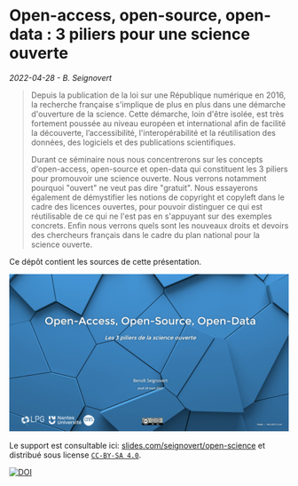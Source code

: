 Open-access, open-source, open-data : 3 piliers pour une science ouverte
========================================================================
_2022-04-28 - B. Seignovert_

> Depuis la publication de la loi sur une République numérique en 2016,
> la recherche française s'implique de plus en plus dans une démarche
> d'ouverture de la science. Cette démarche, loin d'être isolée, est
> très fortement poussée au niveau européen et international afin de
> facilité la découverte, l’accessibilité, l'interopérabilité et la
> réutilisation des données, des logiciels et des publications scientifiques.
>
> Durant ce séminaire nous nous concentrerons sur les concepts d'open-access,
> open-source et open-data qui constituent les 3 piliers pour promouvoir
> une science ouverte. Nous verrons notamment pourquoi "ouvert" ne veut
> pas dire "gratuit". Nous essayerons également de démystifier les notions
> de copyright et copyleft dans le cadre des licences ouvertes, pour pouvoir
> distinguer ce qui est réutilisable de ce qui ne l'est pas en s'appuyant sur
> des exemples concrets. Enfin nous verrons quels sont les nouveaux droits et
> devoirs des chercheurs français dans le cadre du plan national pour la science ouverte.


Ce dépôt contient les sources de cette présentation.

[![Cover](imgs/Cover.jpg)](https://slides.com/seignovert/open-science)

Le support est consultable ici: [slides.com/seignovert/open-science](https://slides.com/seignovert/open-science)
et distribué sous license [`CC-BY-SA 4.0`](https://creativecommons.org/licenses/by-nc-sa/4.0/deed.fr).

[![DOI](https://zenodo.org/badge/486517122.svg)](https://zenodo.org/badge/latestdoi/486517122)
